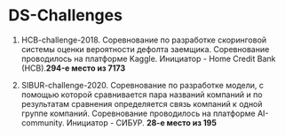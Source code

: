 # DS-Challenges
1. HCB-challenge-2018. Соревнование по разработке скоринговой системы оценки вероятности дефолта заемщика. Соревнование проводилось на платформе Kaggle. Инициатор - Home Credit Bank (HCB).**294-е место из 7173**

2. SIBUR-challenge-2020. Соревнование по разработке модели, с помощью которой сравнивается пара названий компаний и по результатам сравнения определяется связь компаний к одной группе компаний. Соревнование проводилось на платформе AI-community. Инициатор - СИБУР. **28-е место из 195**
